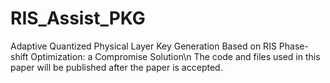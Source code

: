 # RIS_Assist_PKG
Adaptive Quantized Physical Layer Key Generation Based on RIS Phase-shift Optimization: a Compromise Solution\n
The code and files used in this paper will be published after the paper is accepted.
